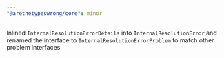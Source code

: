 ```yaml
---
"@arethetypeswrong/core": minor
---
```


Inlined `InternalResolutionErrorDetails` into `InternalResolutionError` and renamed the interface to `InternalResolutionErrorProblem` to match other problem interfaces
